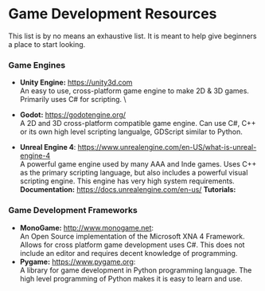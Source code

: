 # Game Development Resources

This list is by no means an exhaustive list. It is meant to help give beginners a place to start looking.


### Game Engines
* **Unity Engine:** <https://unity3d.com> \
An easy to use, cross-platform game engine to make 2D & 3D games. Primarily uses C# for scripting. \

* **Godot:** <https://godotengine.org/> \
A 2D and 3D cross-platform compatible game engine. Can use C#, C++ or its own high level scripting langualge, GDScript similar to Python.
* **Unreal Engine 4**: <https://www.unrealengine.com/en-US/what-is-unreal-engine-4> \
A powerful game engine used by many AAA and Inde games. Uses C++ as the primary scripting language, but also includes a powerful visual scripting engine. This engine has very high system requirements. \
**Documentation:** <https://docs.unrealengine.com/en-us/>
**Tutorials:**

### Game Development Frameworks
* **MonoGame:** <http://www.monogame.net>: \
An Open Source implementation of the Microsoft XNA 4 Framework. Allows for cross platform game development uses C#. This does not include an editor and requires decent knowledge of programming.
* **Pygame:** <https://www.pygame.org>:\
A library for game development in Python programming language. The high level programming of Python makes it is easy to learn and use.
